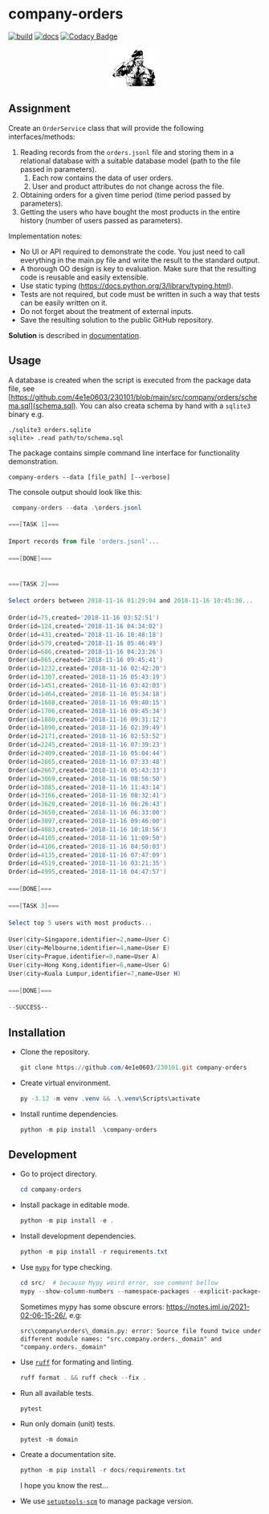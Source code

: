 # company-orders

[![build](https://github.com/4e1e0603/230101/actions/workflows/main.yml/badge.svg)](https://github.com/4e1e0603/230101/actions/workflows/main.yml)
[![docs](https://github.com/4e1e0603/230101/actions/workflows/docs.yml/badge.svg)](https://github.com/4e1e0603/230101/actions/workflows/docs.yml)
[![Codacy Badge](https://app.codacy.com/project/badge/Grade/a70ed10bc4b949f7a236e67d1ff0287f)](https://app.codacy.com/gh/4e1e0603/230101/dashboard?utm_source=gh&utm_medium=referral&utm_content=&utm_campaign=Badge_grade)

<p align="center">
  <img src="./snake.png" width=100px />
</p>

## Assignment

Create an `OrderService` class that will provide the following interfaces/methods:

1. Reading records from the `orders.jsonl` file and storing them in a relational database with a suitable database model (path to the file passed in parameters).
    1. Each row contains the data of user orders.
    2. User and product attributes do not change across the file.
2. Obtaining orders for a given time period (time period passed by parameters).
3. Getting the users who have bought the most products in the entire history (number of users passed as parameters).

Implementation notes:

- No UI or API required to demonstrate the code. You just need to call everything in the main.py file and write the result to the standard output.
- A thorough OO design is key to evaluation. Make sure that the resulting code is reusable and easily extensible.
- Use static typing (<https://docs.python.org/3/library/typing.html>).
- Tests are not required, but code must be written in such a way that tests can be easily written on it.
- Do not forget about the treatment of external inputs.
- Save the resulting solution to the public GitHub repository.

**Solution** is described in [documentation](https://4e1e0603.github.io/230101/).

## Usage

A database is created when the script is executed from the package data file, see [https://github.com/4e1e0603/230101/blob/main/src/company/orders/schema.sql](schema.sql). You can also creata schema by hand with a `sqlite3` binary e.g.

```shell
./sqlite3 orders.sqlite
sqlite> .read path/to/schema.sql
```

The package contains simple command line interface for functionality demonstration.

```shell
company-orders --data [file_path] [--verbose]
```

The console output should look like this:

```powershell
 company-orders --data .\orders.jsonl

===[TASK 1]===

Import records from file 'orders.jsonl'...

===[DONE]===


===[TASK 2]===

Select orders between 2018-11-16 01:29:04 and 2018-11-16 10:45:30...

Order(id=75,created='2018-11-16 03:52:51')
Order(id=124,created='2018-11-16 04:34:02')
Order(id=431,created='2018-11-16 10:48:18')
Order(id=579,created='2018-11-16 05:46:49')
Order(id=686,created='2018-11-16 04:23:26')
Order(id=865,created='2018-11-16 09:45:41')
Order(id=1232,created='2018-11-16 02:42:20')
Order(id=1307,created='2018-11-16 05:43:19')
Order(id=1451,created='2018-11-16 03:42:03')
Order(id=1464,created='2018-11-16 05:34:18')
Order(id=1688,created='2018-11-16 09:40:15')
Order(id=1706,created='2018-11-16 09:45:34')
Order(id=1880,created='2018-11-16 09:31:12')
Order(id=1890,created='2018-11-16 02:39:49')
Order(id=2171,created='2018-11-16 02:53:52')
Order(id=2245,created='2018-11-16 07:39:23')
Order(id=2409,created='2018-11-16 05:04:44')
Order(id=2665,created='2018-11-16 07:33:48')
Order(id=2667,created='2018-11-16 05:43:33')
Order(id=3069,created='2018-11-16 08:56:50')
Order(id=3085,created='2018-11-16 11:43:14')
Order(id=3166,created='2018-11-16 08:32:41')
Order(id=3620,created='2018-11-16 06:26:43')
Order(id=3650,created='2018-11-16 06:33:00')
Order(id=3897,created='2018-11-16 09:46:00')
Order(id=4083,created='2018-11-16 10:18:56')
Order(id=4105,created='2018-11-16 11:09:50')
Order(id=4106,created='2018-11-16 04:50:03')
Order(id=4135,created='2018-11-16 07:47:09')
Order(id=4519,created='2018-11-16 03:21:35')
Order(id=4995,created='2018-11-16 04:47:57')

===[DONE]===

===[TASK 3]===

Select top 5 users with most products...

User(city=Singapore,identifier=2,name=User C)
User(city=Melbourne,identifier=4,name=User E)
User(city=Prague,identifier=0,name=User A)
User(city=Hong Kong,identifier=6,name=User G)
User(city=Kuala Lumpur,identifier=7,name=User H)

===[DONE]===

--SUCCESS--
```

## Installation

- Clone the repository.

  ```powershell
  git clone https://github.com/4e1e0603/230101.git company-orders
  ```

- Create  virtual environment.

  ```powershell
  py -3.12 -m venv .venv && .\.venv\Scripts\activate
  ````

- Install runtime dependencies.

  ```powershell
  python -m pip install .\company-orders
  ```

## Development

- Go to project directory.

  ```powershell
  cd company-orders
  ```

- Install package in editable mode.

  ```powershell
  python -m pip install -e .
  ```

- Install development dependencies.

  ```powershell
  python -m pip install -r requirements.txt
  ```

- Use [`mypy`](https://mypy-lang.org/) for type checking.

  ```powershell
  cd src/  # because Mypy weird error, see comment bellow
  mypy --show-column-numbers --namespace-packages --explicit-package-bases .
  ```

  Sometimes mypy has some obscure errors: <https://notes.jml.io/2021-02-06-15-26/>, e.g:

  ```shell
  src\company\orders\_domain.py: error: Source file found twice under different module names: "src.company.orders._domain" and "company.orders._domain"
  ```

- Use [`ruff`](https://docs.astral.sh/ruff/) for formating and linting.

  ```powershell
  ruff format . && ruff check --fix .
  ```

- Run all available tests.

  ```shell
  pytest  
  ```

- Run only domain (unit) tests.

  ```shell
  pytest -m domain
  ```

- Create a documentation site.

    ```powershell
    python -m pip install -r docs/requirements.txt
    ```

    I hope you know the rest&hellip;

- We use [`setuptools-scm`](https://setuptools-scm.readthedocs.io/en/latest/) to manage package version.
